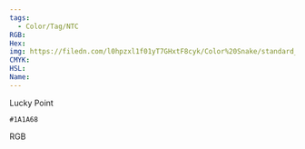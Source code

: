 ```yaml
---
tags:
  - Color/Tag/NTC
RGB:
Hex:
img: https://filedn.com/l0hpzxl1f01yT7GHxtF8cyk/Color%20Snake/standard_csv_to_svg/1A1A68.svg
CMYK:
HSL:
Name:
---
```

Lucky Point
```palette
#1A1A68
```
RGB
